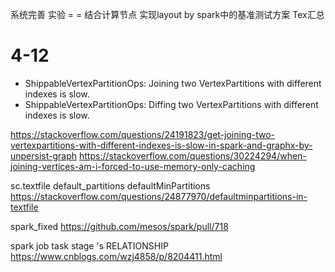 系统完善
实验 = =
结合计算节点
实现layout by spark中的基准测试方案
Tex汇总












# 4-12

- ShippableVertexPartitionOps: Joining two VertexPartitions with different indexes is slow.
- ShippableVertexPartitionOps: Diffing two VertexPartitions with different indexes is slow.

https://stackoverflow.com/questions/24191823/get-joining-two-vertexpartitions-with-different-indexes-is-slow-in-spark-and-graphx-by-unpersist-graph
https://stackoverflow.com/questions/30224294/when-joining-vertices-am-i-forced-to-use-memory-only-caching

sc.textfile default_partitions   defaultMinPartitions
https://stackoverflow.com/questions/24877970/defaultminpartitions-in-textfile

spark_fixed
https://github.com/mesos/spark/pull/718

spark job task stage 's RELATIONSHIP
https://www.cnblogs.com/wzj4858/p/8204411.html





